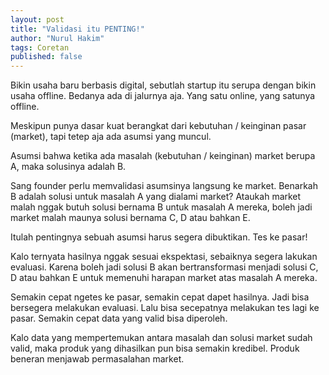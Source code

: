 ```yaml
---
layout: post
title: "Validasi itu PENTING!"
author: "Nurul Hakim"
tags: Coretan
published: false
---
```


Bikin usaha baru berbasis digital, sebutlah startup itu serupa dengan bikin usaha offline. Bedanya ada di jalurnya aja. Yang satu online, yang satunya offline.

Meskipun punya dasar kuat berangkat dari kebutuhan / keinginan pasar (market), tapi tetep aja ada asumsi yang muncul.

Asumsi bahwa ketika ada masalah (kebutuhan / keinginan) market berupa A, maka solusinya adalah B.

Sang founder perlu memvalidasi asumsinya langsung ke market. Benarkah B adalah solusi untuk masalah A yang dialami market? Ataukah market malah nggak butuh solusi bernama B untuk masalah A mereka, boleh jadi market malah maunya solusi bernama C, D atau bahkan E.

Itulah pentingnya sebuah asumsi harus segera dibuktikan. Tes ke pasar!

Kalo ternyata hasilnya nggak sesuai ekspektasi, sebaiknya segera lakukan evaluasi. Karena boleh jadi solusi B akan bertransformasi menjadi solusi C, D atau bahkan E untuk memenuhi harapan market atas masalah A mereka.

Semakin cepat ngetes ke pasar, semakin cepat dapet hasilnya. Jadi bisa bersegera melakukan evaluasi. Lalu bisa secepatnya melakukan tes lagi ke pasar. Semakin cepat data yang valid bisa diperoleh.

Kalo data yang mempertemukan antara masalah dan solusi market sudah valid, maka produk yang dihasilkan pun bisa semakin kredibel. Produk beneran menjawab permasalahan market.
